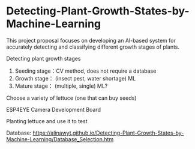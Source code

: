 # Detecting-Plant-Growth-States-by-Machine-Learning
This project proposal focuses on developing an Al-based system for accurately detecting and classifying different growth stages of plants. 

Detecting plant growth stages
1. Seeding stage：CV method, does not require a database
2. Growth stage： (insect pest, water shortage) ML
3. Mature stage： (multiple, single) ML?

Choose a variety of lettuce (one that can buy seeds)

ESP4EYE Camera Development Board

Planting lettuce and use it to test

Database:
https://alinawyt.github.io/Detecting-Plant-Growth-States-by-Machine-Learning/Database_Selection.htm
